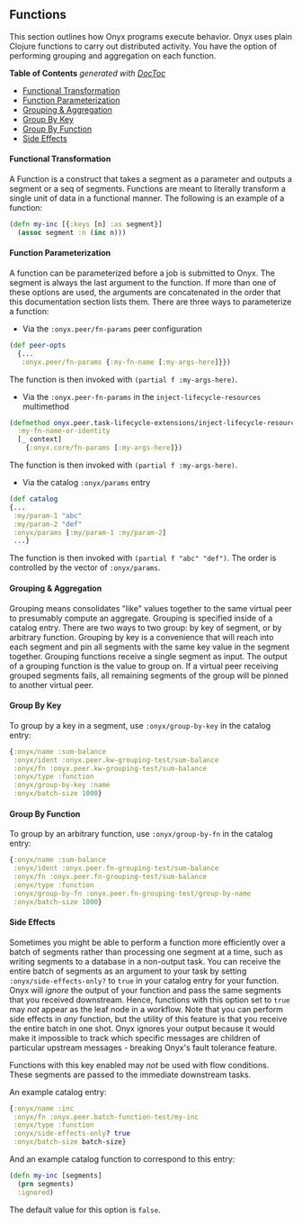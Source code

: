 ## Functions

This section outlines how Onyx programs execute behavior. Onyx uses plain Clojure functions to carry out distributed activity. You have the option of performing grouping and aggregation on each function.

<!-- START doctoc generated TOC please keep comment here to allow auto update -->
<!-- DON'T EDIT THIS SECTION, INSTEAD RE-RUN doctoc TO UPDATE -->
**Table of Contents**  *generated with [DocToc](http://doctoc.herokuapp.com/)*

- [Functional Transformation](#functional-transformation)
- [Function Parameterization](#function-parameterization)
- [Grouping & Aggregation](#grouping-&-aggregation)
- [Group By Key](#group-by-key)
- [Group By Function](#group-by-function)
- [Side Effects](#side-effects)

<!-- END doctoc generated TOC please keep comment here to allow auto update -->

#### Functional Transformation

A Function is a construct that takes a segment as a parameter and outputs a segment or a seq of segments. Functions are meant to literally transform a single unit of data in a functional manner. The following is an example of a function:

```clojure
(defn my-inc [{:keys [n] :as segment}]
  (assoc segment :n (inc n)))
```

#### Function Parameterization

A function can be parameterized before a job is submitted to Onyx. The segment is always the last argument to the function. If more than one of these options are used, the arguments are concatenated in the order that this documentation section lists them. There are three ways to parameterize a function:

- Via the `:onyx.peer/fn-params` peer configuration

```clojure
(def peer-opts
  {...
   :onyx.peer/fn-params {:my-fn-name [:my-args-here]}})
```

The function is then invoked with `(partial f :my-args-here)`.

- Via the `:onyx.peer-fn-params` in the `inject-lifecycle-resources` multimethod

```clojure
(defmethod onyx.peer.task-lifecycle-extensions/inject-lifecycle-resources
  :my-fn-name-or-identity
  [_ context]
    {:onyx.core/fn-params [:my-args-here]})
```

The function is then invoked with `(partial f :my-args-here)`.

- Via the catalog `:onyx/params` entry

```clojure
(def catalog
{...
 :my/param-1 "abc"
 :my/param-2 "def"
 :onyx/params [:my/param-1 :my/param-2]
 ...}
```

The function is then invoked with `(partial f "abc" "def")`. The order is controlled by the vector of `:onyx/params`.

#### Grouping & Aggregation

Grouping means consolidates "like" values together to the same virtual peer to presumably compute an aggregate. Grouping is specified inside of a catalog entry. There are two ways to two group: by key of segment, or by arbitrary function. Grouping by key is a convenience that will reach into each segment and pin all segments with the same key value in the segment together. Grouping functions receive a single segment as input. The output of a grouping function is the value to group on. If a virtual peer receiving grouped segments fails, all remaining segments of the group will be pinned to another virtual peer.

#### Group By Key

To group by a key in a segment, use `:onyx/group-by-key` in the catalog entry:

```clojure
{:onyx/name :sum-balance
 :onyx/ident :onyx.peer.kw-grouping-test/sum-balance
 :onyx/fn :onyx.peer.kw-grouping-test/sum-balance
 :onyx/type :function
 :onyx/group-by-key :name
 :onyx/batch-size 1000}
```

#### Group By Function

To group by an arbitrary function, use `:onyx/group-by-fn` in the catalog entry:

```clojure
{:onyx/name :sum-balance
 :onyx/ident :onyx.peer.fn-grouping-test/sum-balance
 :onyx/fn :onyx.peer.fn-grouping-test/sum-balance
 :onyx/type :function
 :onyx/group-by-fn :onyx.peer.fn-grouping-test/group-by-name
 :onyx/batch-size 1000}
```

#### Side Effects

Sometimes you might be able to perform a function more efficiently over a batch of segments rather than processing one segment at a time, such as writing segments to a database in a non-output task. You can receive the entire batch of segments as an argument to your task by setting `:onyx/side-effects-only?` to `true` in your catalog entry for your function. Onyx will *ignore* the output of your function and pass the same segments that you received downstream. Hence, functions with this option set to `true` may *not* appear as the leaf node in a workflow. Note that you can perform side effects in *any* function, but the utility of this feature is that you receive the entire batch in one shot. Onyx ignores your output because it would make it impossible to track which specific messages are children of particular upstream messages - breaking Onyx's fault tolerance feature.

Functions with this key enabled may *not* be used with flow conditions. These segments are passed to the immediate downstream tasks.

An example catalog entry:

```clojure
{:onyx/name :inc
 :onyx/fn :onyx.peer.batch-function-test/my-inc
 :onyx/type :function
 :onyx/side-effects-only? true
 :onyx/batch-size batch-size}
```

And an example catalog function to correspond to this entry:

```clojure
(defn my-inc [segments]
  (prn segments)
  :ignored)
```

The default value for this option is `false`.

